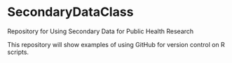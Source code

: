 # SecondaryDataClass
Repository for Using Secondary Data for Public Health Research

This repository will show examples of using GitHub for version control on R scripts.
